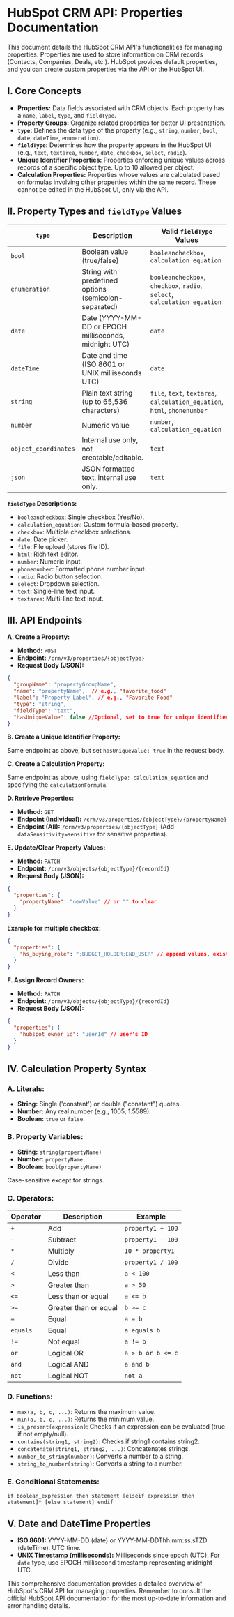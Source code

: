# HubSpot CRM API: Properties Documentation

This document details the HubSpot CRM API's functionalities for managing properties.  Properties are used to store information on CRM records (Contacts, Companies, Deals, etc.). HubSpot provides default properties, and you can create custom properties via the API or the HubSpot UI.

## I. Core Concepts

* **Properties:** Data fields associated with CRM objects.  Each property has a `name`, `label`, `type`, and `fieldType`.
* **Property Groups:**  Organize related properties for better UI presentation.
* **`type`:** Defines the data type of the property (e.g., `string`, `number`, `bool`, `date`, `dateTime`, `enumeration`).
* **`fieldType`:** Determines how the property appears in the HubSpot UI (e.g., `text`, `textarea`, `number`, `date`, `checkbox`, `select`, `radio`).
* **Unique Identifier Properties:** Properties enforcing unique values across records of a specific object type.  Up to 10 allowed per object.
* **Calculation Properties:** Properties whose values are calculated based on formulas involving other properties within the same record.  These cannot be edited in the HubSpot UI, only via the API.

## II. Property Types and `fieldType` Values

| `type`        | Description                                    | Valid `fieldType` Values                       |
|----------------|------------------------------------------------|-----------------------------------------------|
| `bool`         | Boolean value (true/false)                     | `booleancheckbox`, `calculation_equation`      |
| `enumeration` | String with predefined options (semicolon-separated) | `booleancheckbox`, `checkbox`, `radio`, `select`, `calculation_equation` |
| `date`         | Date (YYYY-MM-DD or EPOCH milliseconds, midnight UTC) | `date`                                        |
| `dateTime`     | Date and time (ISO 8601 or UNIX milliseconds UTC) | `date`                                        |
| `string`       | Plain text string (up to 65,536 characters)    | `file`, `text`, `textarea`, `calculation_equation`, `html`, `phonenumber` |
| `number`       | Numeric value                                   | `number`, `calculation_equation`              |
| `object_coordinates` | Internal use only, not creatable/editable.   | `text`                                        |
| `json`         | JSON formatted text, internal use only.         | `text`                                        |

**`fieldType` Descriptions:**

* `booleancheckbox`: Single checkbox (Yes/No).
* `calculation_equation`:  Custom formula-based property.
* `checkbox`: Multiple checkbox selections.
* `date`: Date picker.
* `file`: File upload (stores file ID).
* `html`: Rich text editor.
* `number`: Numeric input.
* `phonenumber`: Formatted phone number input.
* `radio`: Radio button selection.
* `select`: Dropdown selection.
* `text`: Single-line text input.
* `textarea`: Multi-line text input.


## III. API Endpoints

**A. Create a Property:**

* **Method:** `POST`
* **Endpoint:** `/crm/v3/properties/{objectType}`
* **Request Body (JSON):**

```json
{
  "groupName": "propertyGroupName",
  "name": "propertyName",  // e.g., "favorite_food"
  "label": "Property Label", // e.g., "Favorite Food"
  "type": "string",
  "fieldType": "text",
  "hasUniqueValue": false //Optional, set to true for unique identifier properties
}
```

**B. Create a Unique Identifier Property:**

Same endpoint as above, but set `hasUniqueValue: true` in the request body.

**C. Create a Calculation Property:**

Same endpoint as above, using `fieldType: calculation_equation` and specifying the `calculationFormula`.

**D. Retrieve Properties:**

* **Method:** `GET`
* **Endpoint (Individual):** `/crm/v3/properties/{objectType}/{propertyName}`
* **Endpoint (All):** `/crm/v3/properties/{objectType}`  (Add `dataSensitivity=sensitive` for sensitive properties).

**E. Update/Clear Property Values:**

* **Method:** `PATCH`
* **Endpoint:** `/crm/v3/objects/{objectType}/{recordId}`
* **Request Body (JSON):**

```json
{
  "properties": {
    "propertyName": "newValue" // or "" to clear
  }
}
```

**Example for multiple checkbox:**

```json
{
  "properties": {
    "hs_buying_role": ";BUDGET_HOLDER;END_USER" // append values, existing values will be preserved
  }
}
```

**F. Assign Record Owners:**

* **Method:** `PATCH`
* **Endpoint:** `/crm/v3/objects/{objectType}/{recordId}`
* **Request Body (JSON):**

```json
{
  "properties": {
    "hubspot_owner_id": "userId" // user's ID
  }
}
```


## IV. Calculation Property Syntax

### A. Literals:

* **String:** Single ('constant') or double ("constant") quotes.
* **Number:** Any real number (e.g., 1005, 1.5589).
* **Boolean:** `true` or `false`.

### B. Property Variables:

* **String:** `string(propertyName)`
* **Number:** `propertyName`
* **Boolean:** `bool(propertyName)`

Case-sensitive except for strings.

### C. Operators:

| Operator | Description      | Example             |
|----------|-------------------|----------------------|
| `+`      | Add               | `property1 + 100`    |
| `-`      | Subtract          | `property1 - 100`    |
| `*`      | Multiply          | `10 * property1`    |
| `/`      | Divide            | `property1 / 100`    |
| `<`      | Less than         | `a < 100`           |
| `>`      | Greater than      | `a > 50`            |
| `<=`     | Less than or equal | `a <= b`            |
| `>=`     | Greater than or equal | `b >= c`            |
| `=`      | Equal             | `a = b`             |
| `equals` | Equal             | `a equals b`        |
| `!=`     | Not equal         | `a != b`            |
| `or`     | Logical OR        | `a > b or b <= c`   |
| `and`    | Logical AND       | `a and b`           |
| `not`    | Logical NOT       | `not a`             |

### D. Functions:

* `max(a, b, c, ...)`: Returns the maximum value.
* `min(a, b, c, ...)`: Returns the minimum value.
* `is_present(expression)`: Checks if an expression can be evaluated (true if not empty/null).
* `contains(string1, string2)`: Checks if string1 contains string2.
* `concatenate(string1, string2, ...)`: Concatenates strings.
* `number_to_string(number)`: Converts a number to a string.
* `string_to_number(string)`: Converts a string to a number.

### E. Conditional Statements:

```
if boolean_expression then statement [elseif expression then statement]* [else statement] endif
```


## V. Date and DateTime Properties

* **ISO 8601:**  YYYY-MM-DD (date) or YYYY-MM-DDThh:mm:ss.sTZD (dateTime).  UTC time.
* **UNIX Timestamp (milliseconds):**  Milliseconds since epoch (UTC).  For `date` type, use EPOCH millisecond timestamp representing midnight UTC.


This comprehensive documentation provides a detailed overview of HubSpot's CRM API for managing properties.  Remember to consult the official HubSpot API documentation for the most up-to-date information and error handling details.
